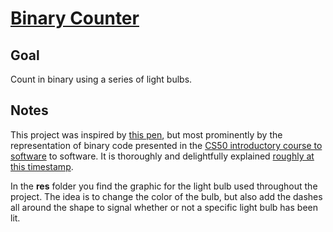 # [Binary Counter](https://codepen.io/borntofrappe/full/QWwZYJd)

## Goal

Count in binary using a series of light bulbs.

## Notes

This project was inspired by [this pen](https://codepen.io/RockStarwind/pen/NWPLeQq), but most prominently by the representation of binary code presented in the [CS50 introductory course to software](https://youtu.be/jjqgP9dpD1k?t) to software. It is thoroughly and delightfully explained [roughly at this timestamp](https://youtu.be/jjqgP9dpD1k?t=509).

In the **res** folder you find the graphic for the light bulb used throughout the project. The idea is to change the color of the bulb, but also add the dashes all around the shape to signal whether or not a specific light bulb has been lit.
